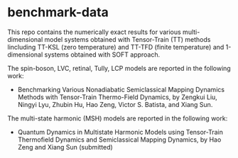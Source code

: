 # benchmark-data
This repo contains the numerically exact results for various multi-dimensional model systems obtained with Tensor-Train (TT) methods lincluding TT-KSL (zero temperature) and TT-TFD (finite temperature) and 1-dimensional systems obtained with SOFT approach.

The spin-boson, LVC, retinal, Tully, LCP models are reported in the following work:

* Benchmarking Various Nonadiabatic Semiclassical Mapping Dynamics Methods with Tensor-Train Thermo-Field Dynamics, by Zengkui Liu, Ningyi Lyu, Zhubin Hu, Hao Zeng, Victor S. Batista, and Xiang Sun.

The multi-state harmonic (MSH) models are reported in the following work:

* Quantum Dynamics in Multistate Harmonic Models using Tensor-Train Thermofield Dynamics and Semiclassical Mapping Dynamics, by Hao Zeng and Xiang Sun (submitted)




